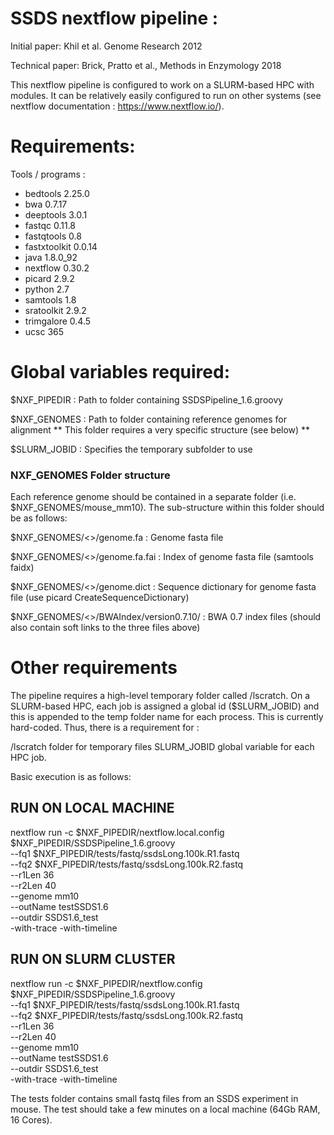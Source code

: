 # SSDS nextflow pipeline : 
Initial paper: Khil et al. Genome Research 2012

Technical paper: Brick, Pratto et al., Methods in Enzymology 2018

This nextflow pipeline is configured to work on a SLURM-based HPC with modules. It can be relatively easily configured to run on other systems (see nextflow documentation : https://www.nextflow.io/). 

# Requirements:
Tools / programs :
- bedtools	2.25.0
- bwa	0.7.17
- deeptools	3.0.1
- fastqc	0.11.8
- fastqtools	0.8
- fastxtoolkit	0.0.14
- java	1.8.0_92
- nextflow	0.30.2
- picard	2.9.2
- python	2.7
- samtools	1.8
- sratoolkit	2.9.2
- trimgalore	0.4.5
- ucsc	365

# Global variables required: 
$NXF_PIPEDIR   : Path to folder containing SSDSPipeline_1.6.groovy

$NXF_GENOMES   : Path to folder containing reference genomes for alignment
                 ** This folder requires a very specific structure (see below) **

$SLURM_JOBID   : Specifies the temporary subfolder to use 

### NXF_GENOMES Folder structure
Each reference genome should be contained in a separate folder (i.e. $NXF_GENOMES/mouse_mm10). The sub-structure within this folder should be as follows: 

$NXF_GENOMES/<<genome>>/genome.fa                : Genome fasta file

$NXF_GENOMES/<<genome>>/genome.fa.fai            : Index of genome fasta file (samtools faidx)

$NXF_GENOMES/<<genome>>/genome.dict              : Sequence dictionary for genome fasta file (use picard CreateSequenceDictionary)

$NXF_GENOMES/<<genome>>/BWAIndex/version0.7.10/  : BWA 0.7 index files (should also contain soft links to the three files above)



# Other requirements
The pipeline requires a high-level temporary folder called /lscratch. On a SLURM-based HPC, each job is assigned a global id ($SLURM_JOBID) and this is appended to the temp folder name for each process. This is currently hard-coded. Thus, there is a requirement for :

/lscratch folder for temporary files
SLURM_JOBID global variable for each HPC job.

Basic execution is as follows: 

## RUN ON LOCAL MACHINE
nextflow run -c $NXF_PIPEDIR/nextflow.local.config $NXF_PIPEDIR/SSDSPipeline_1.6.groovy \
    --fq1 $NXF_PIPEDIR/tests/fastq/ssdsLong.100k.R1.fastq \
    --fq2 $NXF_PIPEDIR/tests/fastq/ssdsLong.100k.R2.fastq \
    --r1Len 36 \
    --r2Len 40 \
    --genome mm10 \
    --outName testSSDS1.6 \
    --outdir SSDS1.6_test \
    -with-trace -with-timeline

## RUN ON SLURM CLUSTER
nextflow run -c $NXF_PIPEDIR/nextflow.config $NXF_PIPEDIR/SSDSPipeline_1.6.groovy \
    --fq1 $NXF_PIPEDIR/tests/fastq/ssdsLong.100k.R1.fastq \
    --fq2 $NXF_PIPEDIR/tests/fastq/ssdsLong.100k.R2.fastq \
    --r1Len 36 \
    --r2Len 40 \
    --genome mm10 \
    --outName testSSDS1.6 \
    --outdir SSDS1.6_test \
    -with-trace -with-timeline

The tests folder contains small fastq files from an SSDS experiment in mouse. The test should take a few minutes on a local machine (64Gb RAM, 16 Cores).




